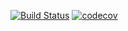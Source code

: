 [![Build Status](https://travis-ci.org/Rocket47/job4j.svg?branch=master)](https://travis-ci.org/Rocket47/job4j)
[![codecov](https://codecov.io/gh/Rocket47/job4j/branch/master/graph/badge.svg)](https://codecov.io/gh/Rocket47/job4j)


























